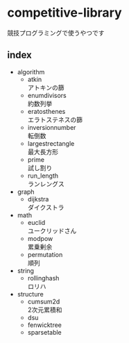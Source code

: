 # competitive-library
競技プログラミングで使うやつです

## index

- algorithm
    - atkin  
        アトキンの篩
    - enumdivisors  
        約数列挙
    - eratosthenes  
        エラトステネスの篩
    - inversionnumber  
        転倒数
    - largestrectangle  
        最大長方形
    - prime  
        試し割り
    - run_length  
        ランレングス
- graph
    - dijkstra  
        ダイクストラ
- math
    - euclid  
        ユークリッドさん
    - modpow  
        累乗剰余
    - permutation  
        順列
- string
    - rollinghash  
        ロリハ
- structure
    - cumsum2d  
        2次元累積和
    - dsu  
    - fenwicktree  
    - sparsetable  